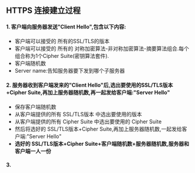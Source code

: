 ## HTTPS 连接建立过程

#### 1. 客户端向服务器发送"Client Hello",包含以下内容:
- 客户端可以接受的 所有的SSL/TLS的版本
- 客户端可以接受的 所有的 对称加密算法-非对称加密算法-摘要算法组合.每个组合称为1个Cipher Suite(密钥算法套件).
- 客户端随机数
- Server name:告知服务器要下发到哪个子服务器
#### 2. 服务器收到客户端发来的"Client Hello"后,选出要使用的SSL/TLS版本+Cipher Suite,再加上服务器随机数,再一起发给客户端:"Server Hello"
- 保存客户端随机数
- 从客户端提供的所有 SSL/TLS版本 中选出要使用的版本
- 从客户端提供的所有 Cipher Suite 中选出要使用的 Cipher Suite
- 然后将选好的 SSL/TLS版本+Cipher Suite,再加上服务器随机数,一起发给客户端:"Server Hello"
- **选好的 SSL/TLS版本+Cipher Suite+客户端随机数+服务器随机数,服务器和客户端一人一份**
#### 3. 
